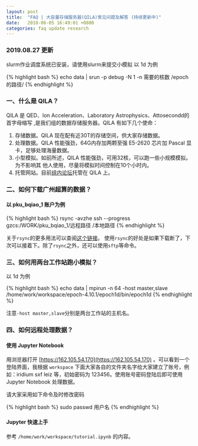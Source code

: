```yaml
---
layout: post
title:  "FAQ | 大容量存储服务器(QILA)常见问题及解答 (持续更新中)"
date:   2018-06-05 16:49:01 +0800
categories: faq update research
---
```


### 2019.08.27 更新

slurm作业调度系统已安装，请使用slurm来提交小模拟
以 1d 为例

{% highlight bash %}
echo data | srun -p debug -N 1 -n 需要的核数 /epoch的路径/
{% endhighlight %}

### 一、什么是 QILA？
QILA 是 QED、Ion Acceleration、Laboratory Astrophysics、Attosecondd的首字母缩写
,是我们组的数据存储服务器。QILA 有如下几个使命：
1. 存储数据。QILA 现在配有近30T的存储空间，供大家存储数据。
2. 处理数据。QILA 性能强劲，64G内存加两颗至强 E5-2620 芯片加 Pascal 显卡，足够处理海量数据。
3. 小型模拟。如前所述，QILA 性能强劲，可用32核，可以跑一些小规模模拟。为不影响其
   他人使用，尽量将模拟时间控制在10个小时内。
4. 托管网站。目前[组内论坛](http://162.105.54.170:502/wen/)托管在 QILA 上。

### 二、**如何下载广州超算的数据？**
#### 以 pku_bqiao_1 账户为例

{% highlight bash %}
rsync -avzhe ssh --progress  gzcs:/WORK/pku_bqiao_1/远程路径 /本地路径
{% endhighlight %}

关于`rsync`的更多用法可以查阅[这个链接](https://www.tecmint.com/rsync-local-remote-file-synchronization-commands/)。
使用`rsync`的好处是如果下载断了，下次可以接着下。除了`rsync`之外，还可以使用`sftp`等命令。

### 三、**如何用两台工作站跑小模拟？**
以 1d 为例

{% highlight bash %}
echo data | mpirun -n 64 -host master,slave /home/work/workspace/epoch-4.10.1/epoch1d/bin/epoch1d
{% endhighlight %}

注意`-host master,slave`分别是两台工作站的主机名。

### 四、**如何远程处理数据？**

#### 使用 Jupyter Notebook

用浏览器打开 [https://162.105.54.170](https://162.105.54.170) 。可以看到一个登陆界面，我根据 `workspace` 下面大家各自的文件夹名字给大家建立了账号，例如：iridium sxf leiz 等，初始密码为 123456。使用账号密码登陆后即可使用 Jupyter Notebook 处理数据。

请大家采用如下命令及时修改密码

{% highlight bash %}
sudo passwd 用户名
{% endhighlight %}

#### Jupyter 快速上手

参考 `/home/work/workspace/tutorial.ipynb` 的内容。




